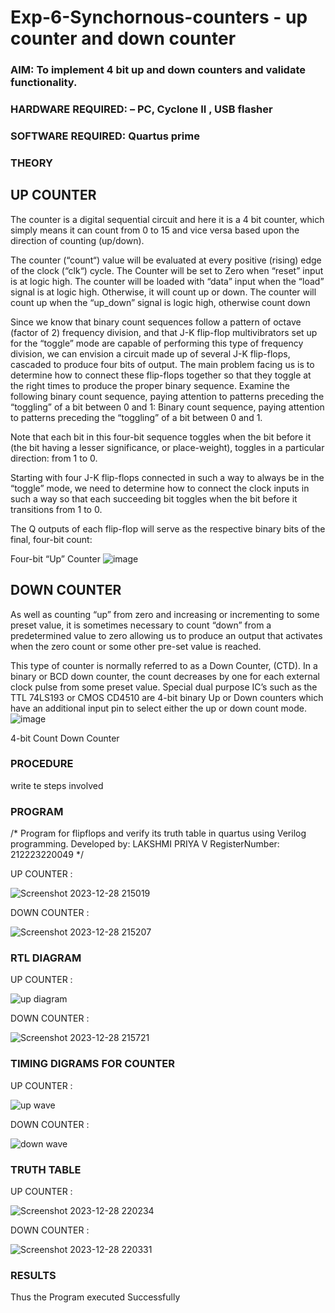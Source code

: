 # Exp-6-Synchornous-counters - up counter and down counter 
### AIM: To implement 4 bit up and down counters and validate  functionality.
### HARDWARE REQUIRED:  – PC, Cyclone II , USB flasher
### SOFTWARE REQUIRED:   Quartus prime
### THEORY 

## UP COUNTER 
The counter is a digital sequential circuit and here it is a 4 bit counter, which simply means it can count from 0 to 15 and vice versa based upon the direction of counting (up/down). 

The counter (“count“) value will be evaluated at every positive (rising) edge of the clock (“clk“) cycle.
The Counter will be set to Zero when “reset” input is at logic high.
The counter will be loaded with “data” input when the “load” signal is at logic high. Otherwise, it will count up or down.
The counter will count up when the “up_down” signal is logic high, otherwise count down

Since we know that binary count sequences follow a pattern of octave (factor of 2) frequency division, and that J-K flip-flop multivibrators set up for the “toggle” mode are capable of performing this type of frequency division, we can envision a circuit made up of several J-K flip-flops, cascaded to produce four bits of output.
The main problem facing us is to determine how to connect these flip-flops together so that they toggle at the right times to produce the proper binary sequence.
Examine the following binary count sequence, paying attention to patterns preceding the “toggling” of a bit between 0 and 1:
Binary count sequence, paying attention to patterns preceding the “toggling” of a bit between 0 and 1.

Note that each bit in this four-bit sequence toggles when the bit before it (the bit having a lesser significance, or place-weight), toggles in a particular direction: from 1 to 0.



 
 

Starting with four J-K flip-flops connected in such a way to always be in the “toggle” mode, we need to determine how to connect the clock inputs in such a way so that each succeeding bit toggles when the bit before it transitions from 1 to 0.

The Q outputs of each flip-flop will serve as the respective binary bits of the final, four-bit count:

 
 

Four-bit “Up” Counter
![image](https://user-images.githubusercontent.com/36288975/169644758-b2f4339d-9532-40c5-af40-8f4f8c942e2c.png)



## DOWN COUNTER 

As well as counting “up” from zero and increasing or incrementing to some preset value, it is sometimes necessary to count “down” from a predetermined value to zero allowing us to produce an output that activates when the zero count or some other pre-set value is reached.

This type of counter is normally referred to as a Down Counter, (CTD). In a binary or BCD down counter, the count decreases by one for each external clock pulse from some preset value. Special dual purpose IC’s such as the TTL 74LS193 or CMOS CD4510 are 4-bit binary Up or Down counters which have an additional input pin to select either the up or down count mode.
![image](https://user-images.githubusercontent.com/36288975/169644844-1a14e123-7228-4ed8-81a9-eb937dff4ac8.png)


4-bit Count Down Counter

### PROCEDURE 
write te steps involved

### PROGRAM 
/*
Program for flipflops  and verify its truth table in quartus using Verilog programming.
Developed by: LAKSHMI PRIYA V
RegisterNumber:  212223220049
*/




UP COUNTER :

![Screenshot 2023-12-28 215019](https://github.com/Lakshmi-v-Priya/Exp-7-Synchornous-counters-/assets/151720706/1ab465ae-15f2-4804-88c9-52f12ef460b2)


DOWN COUNTER :

![Screenshot 2023-12-28 215207](https://github.com/Lakshmi-v-Priya/Exp-7-Synchornous-counters-/assets/151720706/d7e24e48-9041-4471-84d3-57ae14275ee8)








### RTL DIAGRAM

UP COUNTER :

![up diagram](https://github.com/Lakshmi-v-Priya/Exp-7-Synchornous-counters-/assets/151720706/c4815825-3ccf-4026-a20f-e4ee7111f30d)


DOWN COUNTER :

![Screenshot 2023-12-28 215721](https://github.com/Lakshmi-v-Priya/Exp-7-Synchornous-counters-/assets/151720706/0b7a7d32-39bb-42bf-9d54-fd6e948a4d4f)






### TIMING DIGRAMS FOR COUNTER  


UP COUNTER :

![up wave](https://github.com/Lakshmi-v-Priya/Exp-7-Synchornous-counters-/assets/151720706/d803f10f-5913-4c42-968b-90955103e4e1)

DOWN COUNTER :

![down wave](https://github.com/Lakshmi-v-Priya/Exp-7-Synchornous-counters-/assets/151720706/5fcb1b61-00c9-49bf-b906-21d6d4d6002b)




### TRUTH TABLE 

UP COUNTER :

![Screenshot 2023-12-28 220234](https://github.com/Lakshmi-v-Priya/Exp-7-Synchornous-counters-/assets/151720706/c588b66e-527e-41a9-aa94-82f07ecb8b7a)


DOWN COUNTER :

![Screenshot 2023-12-28 220331](https://github.com/Lakshmi-v-Priya/Exp-7-Synchornous-counters-/assets/151720706/1de44c38-53c5-4ba7-b362-9b5e2beb29ae)


### RESULTS 

Thus the Program executed Successfully
